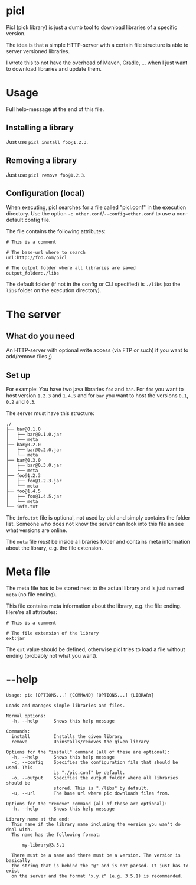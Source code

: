 # picl
Picl (pick library) is just a dumb tool to download libraries of a specific version.

The idea is that a simple HTTP-server with a certain file structure is able to server versioned libraries.

I wrote this to not have the overhead of Maven, Gradle, ... when I just want to download libraries and update them.

# Usage

Full help-message at the end of this file.

## Installing a library
Just use `picl install foo@1.2.3`.

## Removing a library
Just use `picl remove foo@1.2.3`.

## Configuration (local)
When executing, picl searches for a file called "picl.conf" in the execution directory.
Use the option `-c other.conf`/`--config=other.conf` to use a non-default config file.

The file contains the following attributes:

```
# This is a comment

# The base-url where to search
url:http://foo.com/picl

# The output folder where all libraries are saved
output_folder:./libs
```

The default folder (if not in the config or CLI specified) is `./libs` (so the `libs` folder on the execution directory).

# The server

## What do you need
An HTTP-server with optional write access (via FTP or such) if you want to add/remove files ;)

## Set up
For example: You have two java libraries `foo` and `bar`. For `foo` you want to host version `1.2.3` and `1.4.5` and for `bar` you want to host the versions `0.1`, `0.2` and `0.3`.

The server must have this structure:

```
./
├── bar@0.1.0
│   ├── bar@0.1.0.jar
│   └── meta
├── bar@0.2.0
│   ├── bar@0.2.0.jar
│   └── meta
├── bar@0.3.0
│   ├── bar@0.3.0.jar
│   └── meta
├── foo@1.2.3
│   ├── foo@1.2.3.jar
│   └── meta
├── foo@1.4.5
│   ├── foo@1.4.5.jar
│   └── meta
└── info.txt
```

The `info.txt` file is optional, not used by picl and simply contains the folder list. Someone who does not know the server can look into this file an see what versions are online.

The `meta` file *must* be inside a libraries folder and contains meta information about the library, e.g. the file extension.

# Meta file
The meta file has to be stored next to the actual library and is just named `meta` (no file ending).

This file contains meta information about the library, e.g. the file ending. Here're all attributes:

```
# This is a comment

# The file extension of the library
ext:jar
```
The `ext` value should be defined, otherwise picl tries to load a file without ending (probably not what you want).

# --help
```
Usage: pic [OPTIONS...] {COMMAND} [OPTIONS...] {LIBRARY}

Loads and manages simple libraries and files.

Normal options:
  -h, --help      Shows this help message

Commands:
  install         Installs the given library
  remove          Uninstalls/removes the given library

Options for the "install" command (all of these are optional):
  -h, --help      Shows this help message
  -c, --config    Specifies the configuration file that should be used. This
                  is "./pic.conf" by default.
  -o, --output    Specifies the output folder where all libraries should be
                  stored. This is "./libs" by default.
  -u, --url       The base url where pic downloads files from.

Options for the "remove" command (all of these are optional):
  -h, --help      Shows this help message

Library name at the end:
  This name if the library name inclusing the version you wan't do deal with.
  Ths name has the following format:

      my-library@3.5.1

  There must be a name and there must be a version. The version is basically
  the string that is behind the "@" and is not parsed. It just has to exist
  on the server and the format "x.y.z" (e.g. 3.5.1) is recommended.
```

